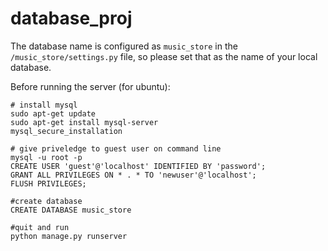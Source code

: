 # database_proj

The database name is configured as `music_store` in the `/music_store/settings.py` file, so please set that as the name of your local database.

Before running the server (for ubuntu):
```
# install mysql
sudo apt-get update
sudo apt-get install mysql-server
mysql_secure_installation

# give priveledge to guest user on command line
mysql -u root -p
CREATE USER 'guest'@'localhost' IDENTIFIED BY 'password';
GRANT ALL PRIVILEGES ON * . * TO 'newuser'@'localhost';
FLUSH PRIVILEGES;

#create database
CREATE DATABASE music_store

#quit and run
python manage.py runserver

```
